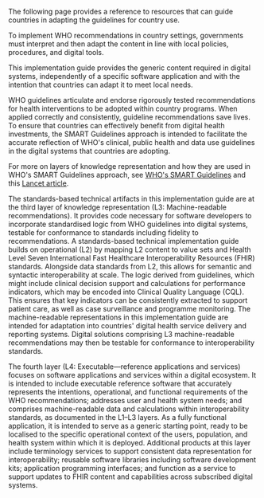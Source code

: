 The following page provides a reference to resources that can guide
countries in adapting the guidelines for country use.

To implement WHO recommendations in country settings, governments must
interpret and then adapt the content in line with local policies,
procedures, and digital tools.

This implementation guide provides the generic content required in
digital systems, independently of a specific software application and
with the intention that countries can adapt it to meet local
needs.

WHO guidelines articulate and endorse rigorously tested recommendations
for health interventions to be adopted within country programs. When
applied correctly and consistently, guideline recommendations save
lives. To ensure that countries can effectively benefit from digital
health investments, the SMART Guidelines approach is intended to
facilitate the accurate reflection of WHO's clinical, public health and
data use guidelines in the digital systems that countries are adopting. 

For more on layers of knowledge representation and how they are used in WHO's SMART Guidelines approach, see [WHO's SMART Guidelines](https://www.who.int/teams/digital-health-and-innovation/smart-guidelines) and this [Lancet article](https://www.thelancet.com/journals/landig/article/PIIS2589-7500(21)00038-8/fulltext).

The standards-based technical artifacts in this implementation guide are at the third layer of knowledge representation (L3: Machine-readable recommendations). It provides code necessary for software developers to incorporate standardised logic from WHO guidelines into digital systems, testable for conformance to standards including fidelity to recommendations. A standards-based technical implementation guide builds on operational (L2) by mapping L2 content to value sets and Health Level Seven International Fast Healthcare Interoperability Resources (FHIR) standards. Alongside data standards from L2, this allows for semantic and syntactic interoperability at scale. The logic derived from guidelines, which might include clinical decision support and calculations for performance indicators, which may be encoded into Clinical Quality Language (CQL). This ensures that key indicators can be consistently extracted to support patient care, as well as case surveillance and programme monitoring. The machine-readable representations in this implementation guide are intended for adaptation into countries' digital health service delivery and reporting systems. Digital solutions comprising L3 machine-readable recommendations may then be testable for conformance to interoperability standards.

The fourth layer (L4: Executable—reference applications and services) focuses on software applications and services within a digital ecosystem. It is intended to include executable reference software that accurately represents the intentions, operational, and functional requirements of the WHO recommendations; addresses user and health system needs; and comprises machine-readable data and calculations within interoperability standards, as documented in the L1–L3 layers. As a fully functional application, it is intended to serve as a generic starting point, ready to be localised to the specific operational context of the users, population, and health system within which it is deployed. Additional products at this layer include terminology services to support consistent data representation for interoperability; reusable software libraries including software development kits; application programming interfaces; and function as a service to support updates to FHIR content and capabilities across subscribed digital systems.


